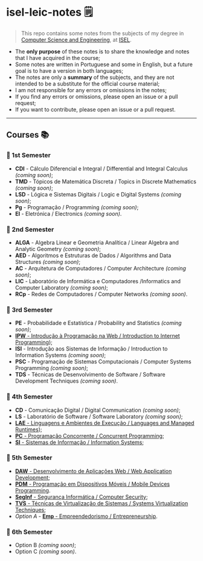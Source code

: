 # isel-leic-notes 🗒️

> This repo contains some notes from the subjects of my degree in [Computer Science and Engineering](https://www.isel.pt/en/curso/bsc-degree/computer-science-and-computer-engineering), at [ISEL](https://www.isel.pt/).

* The **only purpose** of these notes is to share the knowledge and notes that I have acquired in the course;
* Some notes are written in Portuguese and some in English, but a future goal is to have a version in both languages;
* The notes are only a **summary** of the subjects, and they are not intended to be a substitute for the official course material;
* I am not responsible for any errors or omissions in the notes;
* If you find any errors or omissions, please open an issue or a pull request;
* If you want to contribute, please open an issue or a pull request.

---

## Courses 📚

### 📆 1st Semester 

* **CDI** - Cálculo Diferencial e Integral / Differential and Integral Calculus _(coming soon)_;
* **TMD** - Tópicos de Matemática Discreta / Topics in Discrete Mathematics _(coming soon)_;
* **LSD** - Lógica e Sistemas Digitais / Logic e Digital Systems _(coming soon)_;
* **Pg** - Programação / Programming _(coming soon)_;
* **El** - Eletrónica / Electronics _(coming soon)_.

### 📆 2nd Semester 

* **ALGA** - Algebra Linear e Geometria Analítica / Linear Algebra and Analytic Geometry _(coming soon)_;
* **AED** - Algoritmos e Estruturas de Dados / Algorithms and Data Structures _(coming soon)_;
* **AC** - Arquitetura de Computadores / Computer Architecture _(coming soon)_;
* **LIC** - Laboratório de Informática e Computadores /Informatics and Computer Laboratory _(coming soon)_;
* **RCp** - Redes de Computadores / Computer Networks _(coming soon)_.

### 📆 3rd Semester 

* **PE** - Probabilidade e Estatística / Probability and Statistics _(coming soon)_;
* [**IPW** - Introdução à Programação na Web / Introduction to Internet Programming](./3rd-semester/ipw));
* **ISI** - Introdução aos Sistemas de Informação / Introduction to Information Systems _(coming soon)_;
* **PSC** - Programação de Sistemas Computacionais / Computer Systems Programming _(coming soon)_;
* **TDS** - Técnicas de Desenvolvimento de Software / Software Development Techniques _(coming soon)_.

### 📆 4th Semester

* **CD** - Comunicação Digital / Digital Communication _(coming soon)_;
* **LS** - Laboratório de Software / Software Laboratory _(coming soon)_;
* [**LAE** - Linguagens e Ambientes de Execução / Languages and Managed Runtimes](./4th-semester/lae));
* [**PC** -  Programação Concorrente / Concurrent Programming](./4th-semester/pc);
* [**SI** - Sistemas de Informação / Information Systems](./4th-semester/si);

### 📆 5th Semester

* [**DAW** - Desenvolvimento de Aplicações Web / Web Application Development](./5th-semester/daw);
* [**PDM** - Programação em Dispositivos Móveis / Mobile Devices Programming](./5th-semester/pdm).
* [**SegInf** - Segurança Informática / Computer Security](./5th-semester/seginf);
* [**TVS** - Técnicas de Virtualização de Sistemas / Systems Virtualization Techniques](./5th-semester/tvs);
* _Option A_ - [**Emp** - Empreendedorismo / Entrepreneurship](./5th-semester/emp).

### 📆 6th Semester

* Option B _(coming soon)_;
* Option C _(coming soon)_.

